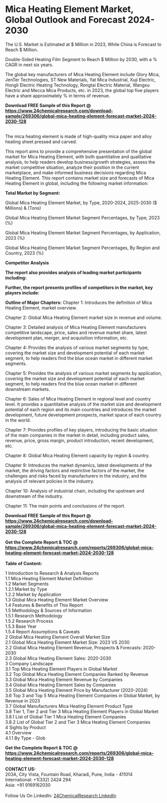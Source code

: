 <h1>Mica Heating Element Market, Global Outlook and Forecast 2024-2030</h1><p>
The U.S. Market is Estimated at $ Million in 2023, While China is Forecast to Reach $ Million.</p><p>
Double-Sided Heating Film Segment to Reach $ Million by 2030, with a % CAGR in next six years.</p><p>
The global key manufacturers of Mica Heating Element include Glory Mica, JenTer Technologies, ST New Materials, Yat Mica Industrial, Xuji Electric, Hongli Electric Heating Technology, Rongtai Electric Material, Wangxu Electric and Mecca Mica Products, etc. in 2023, the global top five players have a share approximately % in terms of revenue.</p><div><b>Download FREE Sample of this Report @ 
            <a href="https://www.24chemicalresearch.com/download-sample/269306/global-mica-heating-element-forecast-market-2024-2030-128">
            https://www.24chemicalresearch.com/download-sample/269306/global-mica-heating-element-forecast-market-2024-2030-128</a></b></div><br><p>
The mica heating element is made of high-quality mica paper and alloy heating sheet pressed and carved.</p><p>
This report aims to provide a comprehensive presentation of the global market for Mica Heating Element, with both quantitative and qualitative analysis, to help readers develop business/growth strategies, assess the market competitive situation, analyze their position in the current marketplace, and make informed business decisions regarding Mica Heating Element. This report contains market size and forecasts of Mica Heating Element in global, including the following market information:
</p><p>
<strong>Total Market by Segment:</strong></p><p>
Global Mica Heating Element Market, by Type, 2020-2024, 2025-2030 ($ Millions) &amp; (Tons)</p><p>
Global Mica Heating Element Market Segment Percentages, by Type, 2023 (%)</p><p>
</p><p>
Global Mica Heating Element Market Segment Percentages, by Application, 2023 (%)</p><p>
</p><p>
Global Mica Heating Element Market Segment Percentages, By Region and Country, 2023 (%)</p><p>
</p><p>
<strong>Competitor Analysis</strong></p><p>
<strong>The report also provides analysis of leading market participants including:</strong></p><p>
</p><p>
<strong>Further, the report presents profiles of competitors in the market, key players include:</strong></p><p>
</p><p>
<strong>Outline of Major Chapters:</strong>
Chapter 1: Introduces the definition of Mica Heating Element, market overview.</p><p>
Chapter 2: Global Mica Heating Element market size in revenue and volume.</p><p>
Chapter 3: Detailed analysis of Mica Heating Element manufacturers competitive landscape, price, sales and revenue market share, latest development plan, merger, and acquisition information, etc.</p><p>
Chapter 4: Provides the analysis of various market segments by type, covering the market size and development potential of each market segment, to help readers find the blue ocean market in different market segments.</p><p>
Chapter 5: Provides the analysis of various market segments by application, covering the market size and development potential of each market segment, to help readers find the blue ocean market in different downstream markets.</p><p>
Chapter 6: Sales of Mica Heating Element in regional level and country level. It provides a quantitative analysis of the market size and development potential of each region and its main countries and introduces the market development, future development prospects, market space of each country in the world.</p><p>
Chapter 7: Provides profiles of key players, introducing the basic situation of the main companies in the market in detail, including product sales, revenue, price, gross margin, product introduction, recent development, etc.</p><p>
Chapter 8: Global Mica Heating Element capacity by region &amp; country.</p><p>
Chapter 9: Introduces the market dynamics, latest developments of the market, the driving factors and restrictive factors of the market, the challenges and risks faced by manufacturers in the industry, and the analysis of relevant policies in the industry.</p><p>
Chapter 10: Analysis of industrial chain, including the upstream and downstream of the industry.</p><p>
Chapter 11: The main points and conclusions of the report.</p><div><b>Download FREE Sample of this Report @ 
            <a href="https://www.24chemicalresearch.com/download-sample/269306/global-mica-heating-element-forecast-market-2024-2030-128">
            https://www.24chemicalresearch.com/download-sample/269306/global-mica-heating-element-forecast-market-2024-2030-128</a></b></div><br><div><b>Get the Complete Report & TOC @ 
            <a href="https://www.24chemicalresearch.com/reports/269306/global-mica-heating-element-forecast-market-2024-2030-128">
            https://www.24chemicalresearch.com/reports/269306/global-mica-heating-element-forecast-market-2024-2030-128</a></b></div><br>
            <b>Table of Content:</b><p>1 Introduction to Research & Analysis Reports<br />
    1.1 Mica Heating Element Market Definition<br />
    1.2 Market Segments<br />
        1.2.1 Market by Type<br />
        1.2.2 Market by Application<br />
    1.3 Global Mica Heating Element Market Overview<br />
    1.4 Features & Benefits of This Report<br />
    1.5 Methodology & Sources of Information<br />
        1.5.1 Research Methodology<br />
        1.5.2 Research Process<br />
        1.5.3 Base Year<br />
        1.5.4 Report Assumptions & Caveats<br />
2 Global Mica Heating Element Overall Market Size<br />
    2.1 Global Mica Heating Element Market Size: 2023 VS 2030<br />
    2.2 Global Mica Heating Element Revenue, Prospects & Forecasts: 2020-2030<br />
    2.3 Global Mica Heating Element Sales: 2020-2030<br />
3 Company Landscape<br />
    3.1 Top Mica Heating Element Players in Global Market<br />
    3.2 Top Global Mica Heating Element Companies Ranked by Revenue<br />
    3.3 Global Mica Heating Element Revenue by Companies<br />
    3.4 Global Mica Heating Element Sales by Companies<br />
    3.5 Global Mica Heating Element Price by Manufacturer (2020-2024)<br />
    3.6 Top 3 and Top 5 Mica Heating Element Companies in Global Market, by Revenue in 2023<br />
    3.7 Global Manufacturers Mica Heating Element Product Type<br />
    3.8 Tier 1, Tier 2 and Tier 3 Mica Heating Element Players in Global Market<br />
        3.8.1 List of Global Tier 1 Mica Heating Element Companies<br />
        3.8.2 List of Global Tier 2 and Tier 3 Mica Heating Element Companies<br />
4 Sights by Product<br />
    4.1 Overview<br />
        4.1.1 By Type - Glob</p><div><b>Get the Complete Report & TOC @ 
            <a href="https://www.24chemicalresearch.com/reports/269306/global-mica-heating-element-forecast-market-2024-2030-128">
            https://www.24chemicalresearch.com/reports/269306/global-mica-heating-element-forecast-market-2024-2030-128</a></b></div><br><b>CONTACT US:</b><br>
            203A, City Vista, Fountain Road, Kharadi, Pune, India - 411014<br>
            International: +1(332) 2424 294<br>
            Asia: +91 9169162030 <br><br>
            Follow Us On LinkedIn: <a href="https://www.linkedin.com/company/24chemicalresearch/">24ChemicalResearch LinkedIn</a>